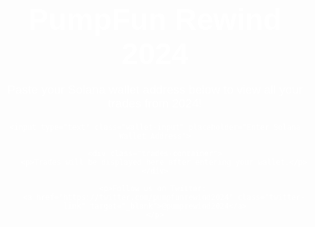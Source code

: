 <!DOCTYPE html>
<html lang="en">
<head>
    <meta charset="UTF-8">
    <meta name="viewport" content="width=device-width, initial-scale=1.0">
    <meta name="description" content="PumpFun Rewind 2024 - See all trades and connect with @pumprewind2024">
    <title>PumpFun Rewind 2024</title>
    <style>
        body {
            background: url('/mnt/data/QmUbusgZbgaV7wULQr4YyBJkWjMRfNFrNTmU2RKPUjvSKw.png') no-repeat center center fixed;
            background-size: cover;
            color: white;
            font-family: Arial, sans-serif;
            text-align: center;
            padding: 20px;
            margin: 0;
        }
        h1 {
            font-size: 3rem;
            margin-bottom: 10px;
        }
        p {
            font-size: 1.2rem;
        }
        .wallet-input {
            margin: 20px auto;
            padding: 10px;
            width: 300px;
            font-size: 1rem;
            border: 2px solid #fff;
            border-radius: 5px;
        }
        .twitter-link {
            color: #1DA1F2;
            text-decoration: none;
            font-weight: bold;
        }
        .trades-container {
            background: rgba(255, 255, 255, 0.1);
            padding: 20px;
            border-radius: 10px;
            margin-top: 20px;
        }
    </style>
</head>
<body>
    <h1>PumpFun Rewind 2024</h1>
    <p>Paste your Solana wallet address below to view all your trades from 2024!</p>

    <input type="text" class="wallet-input" placeholder="Enter Solana Wallet Address">

    <div class="trades-container">
        <p>Trades will be displayed here after entering your wallet.</p>
    </div>

    <p>Follow us on Twitter: 
        <a href="https://twitter.com/pumpfunrewind2024" class="twitter-link" target="_blank">@pumprewind2024</a>
    </p>
</body>
</html>
